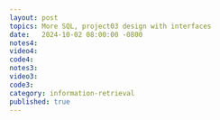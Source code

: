 ```yaml
---
layout: post
topics: More SQL, project03 design with interfaces
date:   2024-10-02 08:00:00 -0800
notes4: 
video4: 
code4: 
notes3: 
video3: 
code3: 
category: information-retrieval
published: true
---
```


